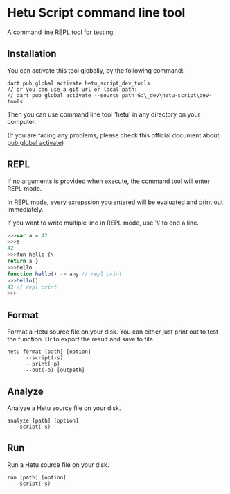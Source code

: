 # Hetu Script command line tool

A command line REPL tool for testing.

## Installation

You can activate this tool globally, by the following command:

```
dart pub global activate hetu_script_dev_tools
// or you can use a git url or local path:
// dart pub global activate --source path G:\_dev\hetu-script\dev-tools
```

Then you can use command line tool 'hetu' in any directory on your computer.

(If you are facing any problems, please check this official document about [pub global activate](https://dart.dev/tools/pub/cmd/pub-global))

## REPL

If no arguments is provided when execute, the command tool will enter REPL mode.

In REPL mode, every exrepssion you entered will be evaluated and print out immediately.

If you want to write multiple line in REPL mode, use '\\' to end a line.

```typescript
>>>var a = 42
>>>a
42
>>>fun hello {\
return a }
>>>hello
function hello() -> any // repl print
>>>hello()
42 // repl print
>>>
```

## Format

Format a Hetu source file on your disk. You can either just print out to test the function. Or to export the result and save to file.

```
hetu format [path] [option]
      --script(-s)
      --print(-p)
      --out(-o) [outpath]
```

## Analyze

Analyze a Hetu source file on your disk.

```
analyze [path] [option]
  --script(-s)
```

## Run

Run a Hetu source file on your disk.

```
run [path] [option]
  --script(-s)
```
